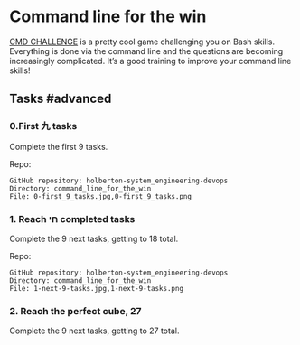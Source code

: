 # Command line for the win

[CMD CHALLENGE](https://cmdchallenge.com/) is a pretty cool game challenging you on Bash skills. Everything is done via the command line and the questions are becoming increasingly complicated. It’s a good training to improve your command line skills!

## Tasks #advanced

### 0.First 九 tasks

Complete the first 9 tasks.

Repo:

    GitHub repository: holberton-system_engineering-devops
    Directory: command_line_for_the_win
    File: 0-first_9_tasks.jpg,0-first_9_tasks.png

### 1. Reach חי completed tasks

Complete the 9 next tasks, getting to 18 total.

Repo:

    GitHub repository: holberton-system_engineering-devops
    Directory: command_line_for_the_win
    File: 1-next-9-tasks.jpg,1-next-9-tasks.png

### 2. Reach the perfect cube, 27

Complete the 9 next tasks, getting to 27 total.
